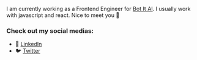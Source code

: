 I am currently working as a Frontend Engineer for [Bot It AI](https://www.app.got-it.ai/). I usually work with javascript and react. Nice to meet you 👋

### Check out my social medias:

- 🔗 [LinkedIn](https://www.linkedin.com/in/nnhungjs/)
- 🐦 [Twitter](https://twitter.com/nnhungjs)
